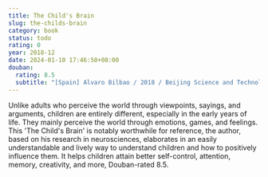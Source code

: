 ```yaml
---
title: The Child's Brain
slug: the-childs-brain
category: book
status: todo
rating: 0
year: 2018-12
date: 2024-01-10 17:46:50+08:00
douban:
  rating: 8.5
  subtitle: "[Spain] Alvaro Bilbao / 2018 / Beijing Science and Technology Press"
---
```


Unlike adults who perceive the world through viewpoints, sayings, and arguments, children are entirely different, especially in the early years of life. They mainly perceive the world through emotions, games, and feelings. This 'The Child's Brain' is notably worthwhile for reference, the author, based on his research in neurosciences, elaborates in an easily understandable and lively way to understand children and how to positively influence them. It helps children attain better self-control, attention, memory, creativity, and more, Douban-rated 8.5.
